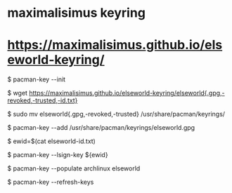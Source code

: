 # maximalisimus keyring
# https://maximalisimus.github.io/elseworld-keyring/

$ pacman-key --init

$ wget https://maximalisimus.github.io/elseworld-keyring/elseworld{.gpg,-revoked,-trusted,-id.txt}

$ sudo mv elseworld{.gpg,-revoked,-trusted} /usr/share/pacman/keyrings/

$ pacman-key --add /usr/share/pacman/keyrings/elseworld.gpg

$ ewid=$(cat elseworld-id.txt)

$ pacman-key --lsign-key ${ewid}

$ pacman-key --populate archlinux elseworld

$ pacman-key --refresh-keys

